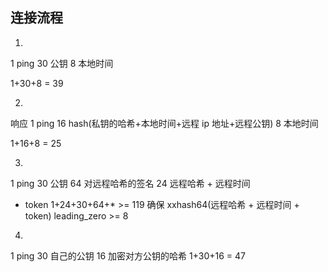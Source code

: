 ## 连接流程

1.
  1 ping
  30 公钥
  8  本地时间

  1+30+8 = 39

2.
  响应
  1 ping
  16 hash(私钥的哈希+本地时间+远程 ip 地址+远程公钥)
  8 本地时间

  1+16+8 = 25

3.
  1 ping
  30 公钥
  64 对远程哈希的签名
  24 远程哈希 + 远程时间
  * token
  1+24+30+64+* >= 119
  确保 xxhash64(远程哈希 + 远程时间 + token) leading_zero >= 8

4.
  1 ping
  30 自己的公钥
  16 加密对方公钥的哈希
  1+30+16 = 47

